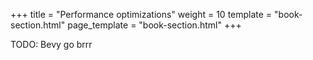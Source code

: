 +++
title = "Performance optimizations"
weight = 10
template = "book-section.html"
page_template = "book-section.html"
+++

TODO: Bevy go brrr
